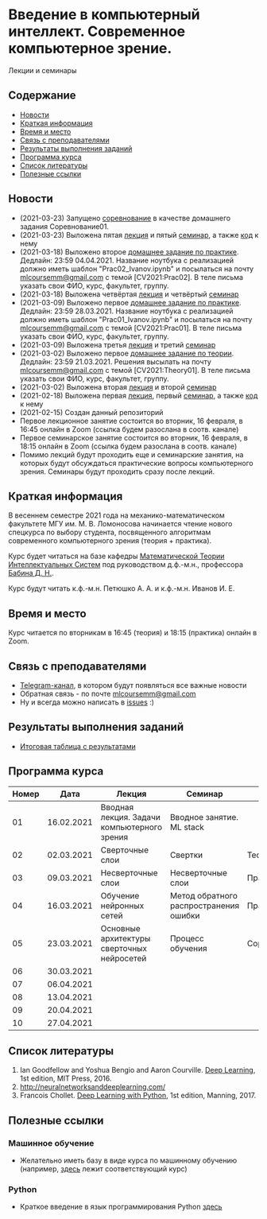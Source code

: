 # Введение в компьютерный интеллект. Современное компьютерное зрение.
Лекции и семинары

## Содержание
* [Новости](#news)
* [Краткая информация](#info)
* [Время и место](#ww)
* [Связь с преподавателями](#feedback)
* [Результаты выполнения заданий](#marks)
* [Программа курса](#program)
* [Список литературы](#lit)
* [Полезные ссылки](#links)
## <a name="news" /> Новости
* (2021-03-23) Запущено [соревнование](https://www.kaggle.com/t/226b00bcd20344298549b4226ffd068a) в качестве домашнего задания Соревнование01.
* (2021-03-23) Выложена пятая [лекция](https://github.com/mlcoursemm/cv2021spring/blob/main/lectures/lecture05-class_nn.pdf) и пятый [семинар](https://github.com/mlcoursemm/cv2021spring/blob/main/seminars/seminar05-cnn.pdf), а также [код](https://github.com/mlcoursemm/cv2021spring/blob/main/seminars/seminar05-train_cnn_keras.ipynb) к нему
* (2021-03-18) Выложено второе [домашнее задание по практике](https://github.com/mlcoursemm/cv2021spring/blob/main/assignments/Practice02.ipynb). Дедлайн: 23:59 04.04.2021. Название ноутбука с реализацией должно иметь шаблон "Prac02_Ivanov.ipynb" и посылаться на почту mlcoursemm@gmail.com с темой [CV2021:Prac02]. В теле письма указать свои ФИО, курс, факультет, группу.
* (2021-03-18) Выложена четвёртая [лекция](https://github.com/mlcoursemm/cv2021spring/blob/main/lectures/lecture04-training.pdf) и четвёртый [семинар](https://github.com/mlcoursemm/cv2021spring/blob/main/seminars/seminar04_backprop.pdf)
* (2021-03-09) Выложено первое [домашнее задание по практике](https://github.com/mlcoursemm/cv2021spring/blob/main/assignments/Practice01.ipynb). Дедлайн: 23:59 28.03.2021. Название ноутбука с реализацией должно иметь шаблон "Prac01_Ivanov.ipynb" и посылаться на почту mlcoursemm@gmail.com с темой [CV2021:Prac01]. В теле письма указать свои ФИО, курс, факультет, группу.
* (2021-03-09) Выложена третья [лекция](https://github.com/mlcoursemm/cv2021spring/blob/main/lectures/lecture03-non_conv_layers.pdf) и третий [семинар](https://github.com/mlcoursemm/cv2021spring/blob/main/seminars/seminar03-non_conv_layers.pdf)
* (2021-03-02) Выложено первое [домашнее задание по теории](https://github.com/mlcoursemm/cv2021spring/blob/main/assignments/theory01.pdf). Дедлайн: 23:59 21.03.2021. Решения высылать на почту mlcoursemm@gmail.com с темой [CV2021:Theory01]. В теле письма указать свои ФИО, курс, факультет, группу.
* (2021-03-02) Выложена вторая [лекция](https://github.com/mlcoursemm/cv2021spring/blob/main/lectures/lecture02-conv_layers.pdf) и второй [семинар](https://github.com/mlcoursemm/cv2021spring/blob/main/seminars/seminar02-conv.pdf)
* (2021-02-18) Выложена первая [лекция](https://github.com/mlcoursemm/cv2021spring/blob/main/lectures/lecture01-intro_cv.pdf), первый [семинар](https://github.com/mlcoursemm/cv2021spring/blob/main/seminars/seminar01-intro_gpu.pdf), а также [код](https://github.com/mlcoursemm/cv2021spring/blob/main/seminars/seminar01_intro_colab.ipynb) к нему
* (2021-02-15) Создан данный репозиторий
* Первое лекционное занятие состоится во вторник, 16 февраля, в 16:45 онлайн в Zoom (ссылка будем разослана в соотв. канале)
* Первое семинарское занятие состоится во вторник, 16 февраля, в 18:15 онлайн в Zoom (ссылка будем разослана в соотв. канале)
* Помимо лекций будут проходить еще и семинарские занятия, на которых будут обсуждаться практические вопросы компьютерного зрения. Семинары будут проходить сразу после лекций.
## <a name="info" /> Краткая информация 
В весеннем семестре 2021 года на механико-математическом факультете МГУ им. М. В. Ломоносова начинается чтение нового спецкурса по выбору студента, посвященного алгоритмам современного компьютерного зрения (теория + практика). 

Курс будет читаться на базе кафедры [Математической Теории Интеллектуальных Систем](http://intsys.msu.ru) под руководством д.ф.-м.н., профессора [Бабина Д. Н.](http://intsys.msu.ru/staff/babin/). 

Курс будут читать к.ф.-м.н. Петюшко А. А. и к.ф.-м.н. Иванов И. Е.
## <a name="ww" /> Время и место 
Курс читается по вторникам в 16:45 (теория) и 18:15 (практика) онлайн в Zoom. 
## <a name="feedback" /> Связь с преподавателями
* [Telegram-канал](https://t.me/joinchat/AAAAAEUmx5cJLOdLXsOt8g), в котором будут появляться все важные новости
* Обратная связь - по почте mlcoursemm@gmail.com
* Ну и всегда можно написать в [issues](https://github.com/mlcoursemm/cv2020spring/issues) :)
## <a name="marks" /> Результаты выполнения заданий
* [Итоговая таблица с результатами](https://docs.google.com/spreadsheets/d/1O3DXLrwFOeED81rwG3UlOU4nBKrVAp_EHJ6lfUIe3L0/edit)
## <a name="program" /> Программа курса 
| Номер         | Дата          | Лекция                                            | Семинар                                 | ДЗ            |
| ------------- | ------------- | -------------                                     | -------------                           | ------------- |
| 01            | 16.02.2021    | Вводная лекция. Задачи компьютерного зрения | Вводное занятие. ML stack | |
| 02            | 02.03.2021    | Сверточные слои | Свертки | Теория01 |
| 03            | 09.03.2021    | Несверточные слои | Несверточные слои | Практика01 |
| 04            | 16.03.2021    | Обучение нейронных сетей | Метод обратного распространения ошибки | Практика02 |
| 05            | 23.03.2021    | Основные архитектуры сверточных нейросетей | Процесс обучения | Соревнование01 |
| 06            | 30.03.2021    |                                                |  |  |
| 07            | 06.04.2021    |                    |  |  |
| 08            | 13.04.2021    |                                           |  | |
| 09            | 20.04.2021    |                                           |  | |
| 10            | 27.04.2021    |                      |            | |


## <a name="lit" /> Список литературы
1. Ian Goodfellow and Yoshua Bengio and Aaron Courville. [Deep Learning](https://www.deeplearningbook.org), 1st edition, MIT Press, 2016.
2. http://neuralnetworksanddeeplearning.com/
3. Francois Chollet. [Deep Learning with Python](http://faculty.neu.edu.cn/yury/AAI/Textbook/Deep%20Learning%20with%20Python.pdf), 1st edition, Manning, 2017.
## <a name="links" /> Полезные ссылки 
### Машинное обучение
* Желательно иметь базу в виде курса по машинному обучению (например, [здесь](https://github.com/mlcoursemm/ml2020autumn) лежит соответствующий курс)
### Python
* Краткое введение в язык программирования Python [здесь](https://github.com/mlcoursemm/py2020autumn)
